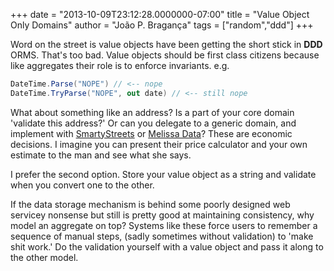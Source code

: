 +++
date = "2013-10-09T23:12:28.0000000-07:00"
title = "Value Object Only Domains"
author = "João P. Bragança"
tags = ["random","ddd"]
+++

Word on the street is value objects have been getting the short stick in **DDD** ORMS. That's too bad. Value objects should be first class citizens because like aggregates their role is to enforce invariants. e.g.

```csharp
DateTime.Parse("NOPE") // <-- nope
DateTime.TryParse("NOPE", out date) // <-- still nope
```

What about something like an address? Is a part of your core domain 'validate this address?' Or can you delegate to a generic domain, and implement with [SmartyStreets](http://smartystreets.com) or [Melissa Data](http://www.melissadata.com/)? These are economic decisions. I imagine you can present their price calculator and your own estimate to the man and see what she says.

I prefer the second option. Store your value object as a string and validate when you convert one to the other.

If the data storage mechanism is behind some poorly designed web servicey nonsense but still is pretty good at maintaining consistency, why model an aggregate on top? Systems like these force users to remember a sequence of manual steps, (sadly sometimes without validation) to 'make shit work.' Do the validation yourself with a value object and pass it along to the other model.
